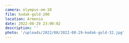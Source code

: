```yaml
---
camera: olympus-om-10
film: kodak-gold-200
location: Armenia
date: 2022-08-29 23:00:02
description: ''
photo: '/uploads/2022/08/2022-08-29-kodak-gold-32.jpg'
---
```

